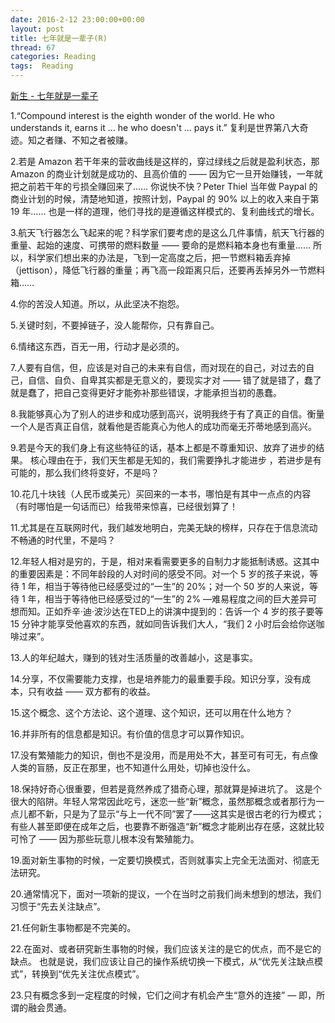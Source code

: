 ```yaml
---
date: 2016-2-12 23:00:00+00:00
layout: post
title: 七年就是一辈子(R)
thread: 67
categories: Reading
tags:  Reading
---
```


[新生 - 七年就是一辈子](http://b.xinshengdaxue.com/)

1.“Compound interest is the eighth wonder of the world. He who understands it, earns it ...
he who doesn't ... pays it.” 复利是世界第八大奇迹。知之者赚、不知之者被赚。

2.若是 Amazon 若干年来的营收曲线是这样的，穿过绿线之后就是盈利状态，那 Amazon 的商业计划就是成功的、且高价值的 —— 因为它一旦开始赚钱，一年就把之前若干年的亏损全赚回来了…… 你说快不快？Peter Thiel 当年做 Paypal 的商业计划的时候，清楚地知道，按照计划，Paypal 的 90% 以上的收入来自于第 19 年…… 也是一样的道理，他们寻找的是遵循这样模式的、复利曲线式的增长。

3.航天飞行器怎么飞起来的呢？科学家们要考虑的是这么几件事情，航天飞行器的重量、起始的速度、可携带的燃料数量 —— 要命的是燃料箱本身也有重量…… 所以，科学家们想出来的办法是，飞到一定高度之后，把一节燃料箱丢弃掉（jettison），降低飞行器的重量；再飞高一段距离只后，还要再丢掉另外一节燃料箱……

4.你的苦没人知道。所以，从此坚决不抱怨。

5.关键时刻，不要掉链子，没人能帮你，只有靠自己。

6.情绪这东西，百无一用，行动才是必须的。

7.人要有自信，但，应该是对自己的未来有自信，而对现在的自己，对过去的自己，自信、自负、自卑其实都是无意义的，要现实才对 —— 错了就是错了，蠢了就是蠢了，把自己变得更好才能弥补那些错误，才能承担当初的愚蠢。

8.我能够真心为了别人的进步和成功感到高兴，说明我终于有了真正的自信。衡量一个人是否真正自信，就看他是否能真心为他人的成功而毫无芥蒂地感到高兴。

9.若是今天的我们身上有这些特征的话，基本上都是不尊重知识、放弃了进步的结果。 核心理由在于，我们天生都是无知的，我们需要挣扎才能进步 ，若进步是有可能的，那么我们终将变好，不是吗？

10.花几十块钱（人民币或美元）买回来的一本书，哪怕是有其中一点点的内容（有时哪怕是一句话而已）给我带来惊喜，已经很划算了！

11.尤其是在互联网时代，我们越发地明白，完美无缺的榜样，只存在于信息流动不畅通的时代里，不是吗？

12.年轻人相对是穷的，于是，相对来看需要更多的自制力才能抵制诱惑。这其中的重要因素是：不同年龄段的人对时间的感受不同。对一个 5 岁的孩子来说，等待 1 年，相当于等待他已经感受过的“一生”的 20%；对一个 50 岁的人来说，等待 1 年，相当于等待他已经感受过的“一生”的 2% —难易程度之间的巨大差异可想而知。正如乔辛·迪·波沙达在TED上的讲演中提到的：告诉一个 4 岁的孩子要等 15 分钟才能享受他喜欢的东西，就如同告诉我们大人，“我们 2 小时后会给你送咖啡过来”。

13.人的年纪越大，赚到的钱对生活质量的改善越小，这是事实。

14.分享，不仅需要能力支撑，也是培养能力的最重要手段。知识分享，没有成本，只有收益 —— 双方都有的收益。

15.这个概念、这个方法论、这个道理、这个知识，还可以用在什么地方？

16.并非所有的信息都是知识。有价值的信息才可以算作知识。

17.没有繁殖能力的知识，倒也不是没用，而是用处不大，甚至可有可无，有点像人类的盲肠，反正在那里，也不知道什么用处，切掉也没什么。

18.保持好奇心很重要，但若是竟然养成了猎奇心理，那就算是掉进坑了。 这是个很大的陷阱。年轻人常常因此吃亏，迷恋一些“新”概念，虽然那概念或者那行为一点儿都不新，只是为了显示“与上一代不同”罢了——这其实是很古老的行为模式；有些人甚至即便在成年之后，也要靠不断强造“新”概念才能刷出存在感，这就比较可怜了 —— 因为那些玩意儿根本没有繁殖能力。

19.面对新生事物的时候，一定要切换模式，否则就事实上完全无法面对、彻底无法研究。

20.通常情况下，面对一项新的提议，一个在当时之前我们尚未想到的想法，我们习惯于“先去关注缺点”。

21.任何新生事物都是不完美的。

22.在面对、或者研究新生事物的时候，我们应该关注的是它的优点，而不是它的缺点。 也就是说，我们应该让自己的操作系统切换一下模式，从“优先关注缺点模式”，转换到“优先关注优点模式”。

23.只有概念多到一定程度的时候，它们之间才有机会产生“意外的连接” — 即，所谓的融会贯通。

